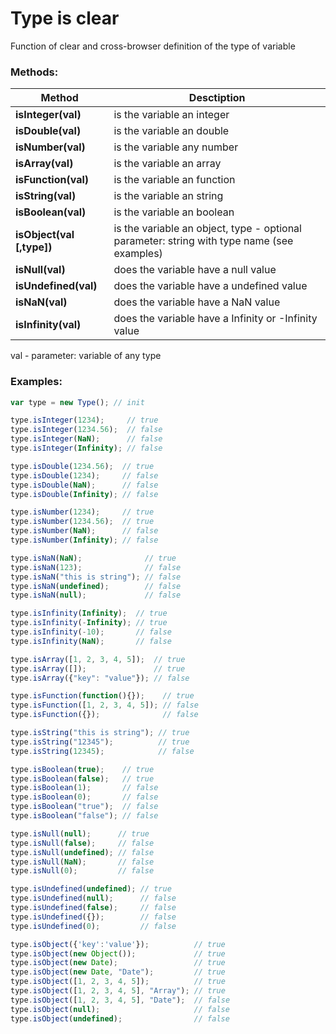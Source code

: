 # Type is clear
Function of clear and cross-browser definition of the type of variable

### Methods:
| Method | Desctiption |
| ------ | ------ |
| **isInteger(val)** | is the variable an integer |
| **isDouble(val)** | is the variable an double |
| **isNumber(val)** | is the variable any number |
| **isArray(val)** | is the variable an array |
| **isFunction(val)** | is the variable an function |
| **isString(val)** | is the variable an string |
| **isBoolean(val)** | is the variable an boolean |
| **isObject(val [,type])** | is the variable an object, type - optional parameter: string with type name (see examples) |
| **isNull(val)** |		 does the variable have a null value |
| **isUndefined(val)** | does the variable have a undefined value |
| **isNaN(val)** | 		 does the variable have a NaN value |
| **isInfinity(val)** |	 does the variable have a Infinity or -Infinity value |

val - parameter: variable of any type

### Examples:
```javascript
var type = new Type(); // init

type.isInteger(1234);	  // true
type.isInteger(1234.56);  // false
type.isInteger(NaN);	  // false
type.isInteger(Infinity); // false

type.isDouble(1234.56);	 // true
type.isDouble(1234);	 // false
type.isDouble(NaN);		 // false
type.isDouble(Infinity); // false

type.isNumber(1234); 	 // true
type.isNumber(1234.56);  // true
type.isNumber(NaN);		 // false
type.isNumber(Infinity); // false

type.isNaN(NaN);			  // true
type.isNaN(123);			  // false
type.isNaN("this is string"); // false
type.isNaN(undefined);		  // false
type.isNaN(null);			  // false

type.isInfinity(Infinity);	// true
type.isInfinity(-Infinity);	// true
type.isInfinity(-10);		// false
type.isInfinity(NaN);		// false

type.isArray([1, 2, 3, 4, 5]);	// true
type.isArray([]);				// true
type.isArray({"key": "value"});	// false

type.isFunction(function(){});	  // true
type.isFunction([1, 2, 3, 4, 5]); // false
type.isFunction({});			  // false

type.isString("this is string"); // true
type.isString("12345");			 // true
type.isString(12345);			 // false

type.isBoolean(true);	 // true
type.isBoolean(false);	 // true
type.isBoolean(1);		 // false
type.isBoolean(0);		 // false
type.isBoolean("true");	 // false
type.isBoolean("false"); // false

type.isNull(null);		// true
type.isNull(false);		// false
type.isNull(undefined); // false
type.isNull(NaN);		// false
type.isNull(0);			// false

type.isUndefined(undefined); // true
type.isUndefined(null);		 // false
type.isUndefined(false);	 // false
type.isUndefined({});		 // false
type.isUndefined(0);		 // false

type.isObject({'key':'value'}); 		 // true
type.isObject(new Object());			 // true
type.isObject(new Date);				 // true
type.isObject(new Date, "Date");		 // true
type.isObject([1, 2, 3, 4, 5]);			 // true
type.isObject([1, 2, 3, 4, 5], "Array"); // true
type.isObject([1, 2, 3, 4, 5], "Date");	 // false
type.isObject(null);					 // false
type.isObject(undefined);				 // false
```